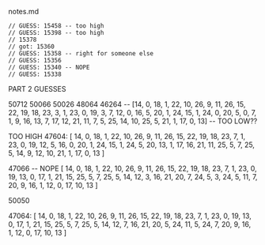 notes.md

    // GUESS: 15458 -- too high
    // GUESS: 15398 -- too high
    // 15378
    // got: 15360
    // GUESS: 15358 -- right for someone else
    // GUESS: 15356
    // GUESS: 15340 -- NOPE
    // GUESS: 15338

PART 2 GUESSES

50712
50066
50026
48064
46264 -- [14, 0, 18, 1, 22, 10, 26, 9, 11, 26, 15, 22, 19, 18, 23, 3, 1, 23, 0, 19, 3, 7, 12, 0, 16, 5, 20, 1, 24, 15, 1, 24, 0, 20, 5, 0, 7, 1, 9, 16, 13, 7, 17, 12, 21, 11, 7, 5, 25, 14, 10, 25, 5, 21, 1, 17, 0, 13] -- TOO LOW??

TOO HIGH
47604:
[
14,
0,
18,
1,
22,
10,
26,
9,
11,
26,
15,
22,
19,
18,
23,
7,
1,
23,
0,
19,
12,
5,
16,
0,
20,
1,
24,
15,
1,
24,
5,
20,
13,
1,
17,
16,
21,
11,
25,
5,
7,
25,
5,
14,
9,
12,
10,
21,
1,
17,
0,
13
]

47066 -- NOPE
[
14,
0,
18,
1,
22,
10,
26,
9,
11,
26,
15,
22,
19,
18,
23,
7,
1,
23,
0,
19,
13,
0,
17,
1,
21,
15,
25,
5,
7,
25,
5,
14,
12,
3,
16,
21,
20,
7,
24,
5,
3,
24,
5,
11,
7,
20,
9,
16,
1,
12,
0,
17,
10,
13
]

50050

47064:
[
14,
0,
18,
1,
22,
10,
26,
9,
11,
26,
15,
22,
19,
18,
23,
7,
1,
23,
0,
19,
13,
0,
17,
1,
21,
15,
25,
5,
7,
25,
5,
14,
12,
7,
16,
21,
20,
5,
24,
11,
5,
24,
7,
20,
9,
16,
1,
12,
0,
17,
10,
13
]
